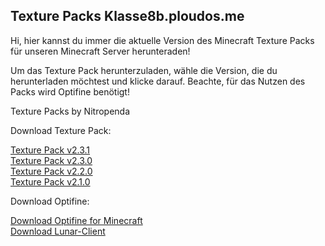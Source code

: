 ## Texture Packs Klasse8b.ploudos.me

Hi, hier kannst du immer die aktuelle Version des Minecraft Texture Packs für unseren Minecraft Server herunteraden!

Um das Texture Pack herunterzuladen, wähle die Version, die du herunterladen möchtest und klicke darauf. Beachte, für das Nutzen des Packs wird Optifine benötigt!


Texture Packs by Nitropenda

Download Texture Pack:

[Texture Pack v2.3.1]()     
[Texture Pack v2.3.0](Nitropenda/Klasse8b-V2.3.0)                         
[Texture Pack v2.2.0]()                          
[Texture Pack v2.1.0]()                         
                        
Download Optifine:

[Download Optifine for Minecraft](https://optifine.net/downloads)             
[Download Lunar-Client](https://www.lunarclient.com/download/)
